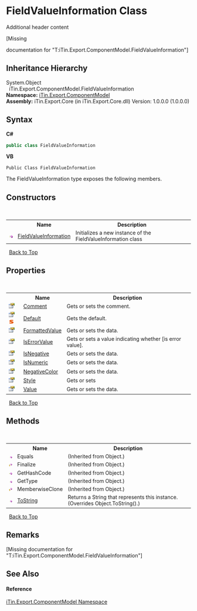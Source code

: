 # FieldValueInformation Class
Additional header content 

\[Missing <summary> documentation for "T:iTin.Export.ComponentModel.FieldValueInformation"\]


## Inheritance Hierarchy
System.Object<br />&nbsp;&nbsp;iTin.Export.ComponentModel.FieldValueInformation<br />
**Namespace:**&nbsp;<a href="N_iTin_Export_ComponentModel">iTin.Export.ComponentModel</a><br />**Assembly:**&nbsp;iTin.Export.Core (in iTin.Export.Core.dll) Version: 1.0.0.0 (1.0.0.0)

## Syntax

**C#**<br />
``` C#
public class FieldValueInformation
```

**VB**<br />
``` VB
Public Class FieldValueInformation
```

The FieldValueInformation type exposes the following members.


## Constructors
&nbsp;<table><tr><th></th><th>Name</th><th>Description</th></tr><tr><td>![Public method](media/pubmethod.gif "Public method")</td><td><a href="M_iTin_Export_ComponentModel_FieldValueInformation__ctor">FieldValueInformation</a></td><td>
Initializes a new instance of the FieldValueInformation class</td></tr></table>&nbsp;
<a href="#fieldvalueinformation-class">Back to Top</a>

## Properties
&nbsp;<table><tr><th></th><th>Name</th><th>Description</th></tr><tr><td>![Public property](media/pubproperty.gif "Public property")</td><td><a href="P_iTin_Export_ComponentModel_FieldValueInformation_Comment">Comment</a></td><td>
Gets or sets the comment.</td></tr><tr><td>![Public property](media/pubproperty.gif "Public property")![Static member](media/static.gif "Static member")</td><td><a href="P_iTin_Export_ComponentModel_FieldValueInformation_Default">Default</a></td><td>
Gets the default.</td></tr><tr><td>![Public property](media/pubproperty.gif "Public property")</td><td><a href="P_iTin_Export_ComponentModel_FieldValueInformation_FormattedValue">FormattedValue</a></td><td>
Gets or sets the data.</td></tr><tr><td>![Public property](media/pubproperty.gif "Public property")</td><td><a href="P_iTin_Export_ComponentModel_FieldValueInformation_IsErrorValue">IsErrorValue</a></td><td>
Gets or sets a value indicating whether [is error value].</td></tr><tr><td>![Public property](media/pubproperty.gif "Public property")</td><td><a href="P_iTin_Export_ComponentModel_FieldValueInformation_IsNegative">IsNegative</a></td><td>
Gets or sets the data.</td></tr><tr><td>![Public property](media/pubproperty.gif "Public property")</td><td><a href="P_iTin_Export_ComponentModel_FieldValueInformation_IsNumeric">IsNumeric</a></td><td>
Gets or sets the data.</td></tr><tr><td>![Public property](media/pubproperty.gif "Public property")</td><td><a href="P_iTin_Export_ComponentModel_FieldValueInformation_NegativeColor">NegativeColor</a></td><td>
Gets or sets the data.</td></tr><tr><td>![Public property](media/pubproperty.gif "Public property")</td><td><a href="P_iTin_Export_ComponentModel_FieldValueInformation_Style">Style</a></td><td>
Gets or sets</td></tr><tr><td>![Public property](media/pubproperty.gif "Public property")</td><td><a href="P_iTin_Export_ComponentModel_FieldValueInformation_Value">Value</a></td><td>
Gets or sets the data.</td></tr></table>&nbsp;
<a href="#fieldvalueinformation-class">Back to Top</a>

## Methods
&nbsp;<table><tr><th></th><th>Name</th><th>Description</th></tr><tr><td>![Public method](media/pubmethod.gif "Public method")</td><td>Equals</td><td> (Inherited from Object.)</td></tr><tr><td>![Protected method](media/protmethod.gif "Protected method")</td><td>Finalize</td><td> (Inherited from Object.)</td></tr><tr><td>![Public method](media/pubmethod.gif "Public method")</td><td>GetHashCode</td><td> (Inherited from Object.)</td></tr><tr><td>![Public method](media/pubmethod.gif "Public method")</td><td>GetType</td><td> (Inherited from Object.)</td></tr><tr><td>![Protected method](media/protmethod.gif "Protected method")</td><td>MemberwiseClone</td><td> (Inherited from Object.)</td></tr><tr><td>![Public method](media/pubmethod.gif "Public method")</td><td><a href="M_iTin_Export_ComponentModel_FieldValueInformation_ToString">ToString</a></td><td>
Returns a String that represents this instance.
 (Overrides Object.ToString().)</td></tr></table>&nbsp;
<a href="#fieldvalueinformation-class">Back to Top</a>

## Remarks
\[Missing <remarks> documentation for "T:iTin.Export.ComponentModel.FieldValueInformation"\]

## See Also


#### Reference
<a href="N_iTin_Export_ComponentModel">iTin.Export.ComponentModel Namespace</a><br />